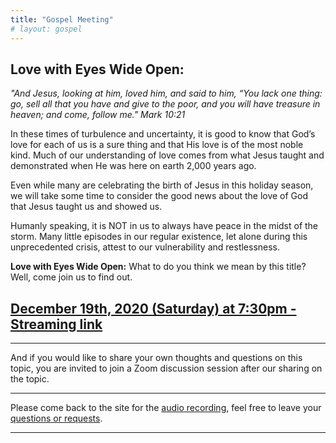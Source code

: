 ```yaml
---
title: "Gospel Meeting"
# layout: gospel
---
```


<!-- [中文請點擊這裏](/events/announcement/gospel_cn/) -->

##  Love with Eyes Wide Open:

*"And Jesus, looking at him, loved him, and said to him, “You lack one thing: go, sell all that you have and give to the poor, and you will have treasure in heaven; and come, follow me." Mark 10:21*


In these times of turbulence and uncertainty, it is good to know that God’s love for each of us is a sure thing and that His love is of the most noble kind.  Much of our understanding of love comes from what Jesus taught and demonstrated when He was here on earth 2,000 years ago.

 
Even while many are celebrating the birth of Jesus in this holiday season, we will take some time to consider the good news about the love of God that Jesus taught us and showed us.


Humanly speaking, it is NOT in us to always have peace in the midst of the storm.  Many little episodes in our regular existence, let alone during this unprecedented crisis, attest to our vulnerability and restlessness. 


**Love with Eyes Wide Open:**  What to do you think we mean by this title?
Well, come join us to find out. 


## [December 19th, 2020 (Saturday) at 7:30pm - Streaming link](https://youtu.be/ZS0is8roLhg)

<!-- {{< youtube ZS0is8roLhg >}} -->


--------------------------------
And if you would like to share your own thoughts and questions on this topic, you are invited to join a Zoom discussion session after our sharing on the topic.



<!-- 
*Yet, on the night of His betrayal, Christ Jesus offered His surpassing peace to His disciples,* **“Peace I leave with you; My peace I give to you; not as the world gives, do I give to you.  Let not your heart be troubled, nor let it be fearful.” (John 14:27)** 

God wants you to have the peace that only His Son Jesus can offer. We cordially invite you to hear *the Gospel of His grace on*


Message is bilingual: English and Mandarin

We pray that God will move you to join us at the video streaming above.  
 -->

--------------------------------

Please come back to the site for the [audio recording](http://www.cbmministry.org/MP3/Messages/2020/March_2020/2020-03-29_Gospel_Jesus_is_our_peace_By_Kelvin_Chan.mp3), feel free to leave your [questions or requests](https://docs.google.com/forms/d/e/1FAIpQLSdqpkF-aC_DPa6zPtVP6_RXsTSwhLG5Ku9yi01gZK9GDCCUkg/viewform?vc=0&c=0&w=1&usp=mail_form_link).

--------------------------------

